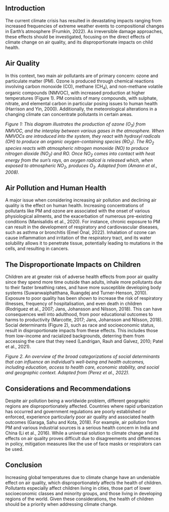 ## Introduction
The current climate crisis has resulted in devastating impacts ranging from increased frequencies of extreme weather events to compositional changes in Earth’s atmosphere (Frumkin, 2022). As irreversible damage approaches, these effects should be investigated, focusing on the direct effects of climate change on air quality, and its disproportionate impacts on child health.

## Air Quality
In this context, two main air pollutants are of primary concern: ozone and particulate matter (PM). Ozone is produced through chemical reactions involving carbon monoxide (CO), methane (CH<sub>4</sub>), and non-methane volatile organic compounds (NMVOC), with increased production at higher temperatures (Figure 1). PM consists of many compounds, with sulphate, nitrate, and elemental carbon in particular posing issues to human health (Harrison and Yin, 2000). Additionally, the meteorological alterations in a changing climate can concentrate pollutants in certain areas.

*Figure 1: This diagram illustrates the production of ozone (O<sub>3</sub>) from NMVOC, and the interplay between various gases in the atmosphere. When NMVOCs are introduced into the system, they react with hydroxyl radicals (OH) to produce an organic oxygen-containing species (RO<sub>2</sub>). The RO<sub>2</sub> species reacts with atmospheric nitrogen monoxide (NO) to produce nitrogen dioxide (NO<sub>2</sub>) and RO. Once NO<sub>2</sub> comes into contact with heat energy from the sun’s rays, an oxygen radical is released which, when exposed to atmospheric NO<sub>2</sub>, produces O<sub>3</sub>. Adapted from (Amann et al., 2008).*

## Air Pollution and Human Health
A major issue when considering increasing air pollution and declining air quality is the effect on human health. Increasing concentrations of pollutants like PM and ozone are associated with the onset of various physiological ailments, and the exacerbation of numerous pre-existing conditions (Manisalidis et al., 2020). For instance, chronic exposure to PM can result in the development of respiratory and cardiovascular diseases, such as asthma or bronchitis (Emel Önal, 2022). Inhalation of ozone can cause inflammation and irritation of the respiratory tract, and its water solubility allows it to penetrate tissue, potentially leading to  mutations in the cells, and resulting in cancers.
## The Disproportionate Impacts on Children

Children are at greater risk of adverse health effects from poor air quality since they spend more time outside than adults, inhale more pollutants due to their faster breathing rates, and have more susceptible developing body systems (Suwanwaiphatthana, Ruangdej and Turner-Henson, 2010). Exposure to poor quality has been shown to increase the risk of respiratory illnesses, frequency of hospitalisation, and even death in children (Rodriguez et al., 2007; Jans, Johansson and Nilsson, 2018). This can have consequences well into adulthood, from poor educational outcomes to harms to productivity (Marcotte, 2017; Jans, Johansson and Nilsson, 2018). Social determinants (Figure 2), such as race and socioeconomic status, result in disproportionate impacts from these effects. This includes those from low-income and racialized backgrounds, deterring them from accessing the care that they need (Landrigan, Rauh and Galvez, 2010; Patel et al., 2021).

*Figure 2. An overview of the broad categorizations of social determinants that can influence an individual’s well-being and health outcomes, including education, access to health care, economic stability, and social and geographic context. Adapted from (Perez et al., 2022).*

## Considerations and Recommendations
Despite air pollution being a worldwide problem, different geographic regions are disproportionately affected. Countries where rapid urbanization has occurred and government regulations are poorly established or enforced, experience particularly poor air quality and associated health outcomes (Garaga, Sahu and Kota, 2018). For example, air pollution from PM and various industrial sources is a serious health concern in India and China (Li et al., 2016). While a universal solution to climate change and its effects on air quality proves difficult due to disagreements and differences in policy, mitigation measures like the use of face masks or respirators can be used.
## Conclusion
Increasing global temperatures due to climate change have an undeniable effect on air quality, which disproportionately affects the health of children. Pollutants especially affect children living in cities, those part of lower socioeconomic classes and minority groups, and those living in developing regions of the world. Given these considerations, the health of children should be a priority when addressing climate change. 
